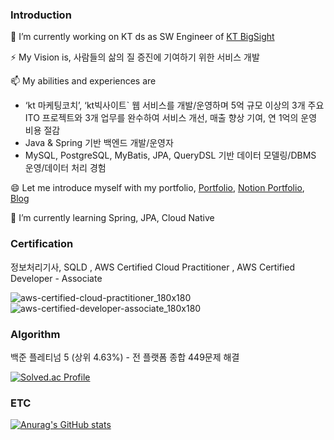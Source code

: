 ### Introduction

🔭 I’m currently working on KT ds as SW Engineer of [KT BigSight](https://bigsight.kt.com)

⚡ My Vision is, 사람들의 삶의 질 증진에 기여하기 위한 서비스 개발

📫 My abilities and experiences are
- ‘kt 마케팅코치’, ‘kt빅사이트` 웹 서비스를 개발/운영하며 5억 규모 이상의 3개 주요 ITO 프로젝트와 3개 업무를 완수하여 서비스 개선, 매출 향상 기여, 연 1억의 운영 비용 절감
- Java & Spring 기반 백엔드 개발/운영자
- MySQL, PostgreSQL, MyBatis, JPA, QueryDSL 기반 데이터 모델링/DBMS 운영/데이터 처리 경험

😄 Let me introduce myself with my portfolio, [Portfolio](https://github.com/user-attachments/files/16938346/Portpolio.pdf), [Notion Portfolio](https://woozy-passbook-7ae.notion.site/Evan-e80121ba5b3544d090a68339ac134162), [Blog](https://carnival.tistory.com/)

🌱 I’m currently learning Spring, JPA, Cloud Native

### Certification

정보처리기사, SQLD , AWS Certified Cloud Practitioner , AWS Certified Developer - Associate

![aws-certified-cloud-practitioner_180x180](https://github.com/user-attachments/assets/34967939-6558-4717-9d59-054c98c599b2)
![aws-certified-developer-associate_180x180](https://github.com/user-attachments/assets/2d3a2594-5a66-4401-a7a4-56b443ec0695)

### Algorithm

백준 플레티넘 5 (상위 4.63%) - 전 플랫폼 종합 449문제 해결

[![Solved.ac Profile](http://mazassumnida.wtf/api/v2/generate_badge?boj=stam0325)](https://solved.ac/stam0325/)

### ETC

[![Anurag's GitHub stats](https://github-readme-stats.vercel.app/api?username=carnival77)](https://github.com/anuraghazra/github-readme-stats)

<!--
**carnival77/carnival77** is a ✨ _special_ ✨ repository because its `README.md` (this file) appears on your GitHub profile.

Here are some ideas to get you started:

- 🔭 I’m currently working on ...
- 🌱 I’m currently learning ...
- 👯 I’m looking to collaborate on ...
- 🤔 I’m looking for help with ...
- 💬 Ask me about ...
- 📫 How to reach me: ...
- 😄 Pronouns: ...
- ⚡ Fun fact: ...
-->
